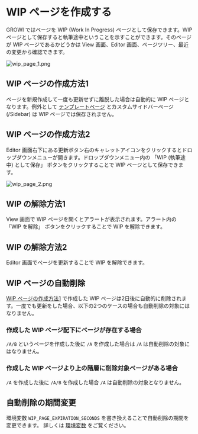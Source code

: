 # WIP ページを作成する

GROWI ではページを WIP (Work In Progress) ページとして保存できます。WIP ページとして保存すると執筆途中ということを示すことができます。そのページが WIP ページであるかどうかは View 画面、Editor 画面、ページツリー、最近の変更から確認できます。

<img :src="$withBase('/assets/images/ja/wip_page_1.png')" alt="wip_page_1.png">

## WIP ページの作成方法1

ページを新規作成して一度も更新せずに離脱した場合は自動的に WIP ページとなります。例外として [テンプレートページ](/ja/guide/features/template.html) とカスタムサイドバーページ (/Sidebar) は WIP ページでは保存されません。

## WIP ページの作成方法2

Editor 画面右下にある更新ボタン右のキャレットアイコンをクリックするとドロップダウンメニューが開きます。ドロップダウンメニュー内の 「WIP (執筆途中) として保存」 ボタンをクリックすることで WIP ページとして保存できます。

<img :src="$withBase('/assets/images/ja/wip_page_2.png')" alt="wip_page_2.png">

## WIP の解除方法1

View 画面で WIP ページを開くとアラートが表示されます。アラート内の 「WIP を解除」 ボタンをクリックすることで WIP を解除できます。

## WIP の解除方法2

Editor 画面でページを更新することで WIP を解除できます。

## WIP ページの自動削除

[WIP ページの作成方法1](/ja/guide/features/wip-page.html#wip-ページの作成方法1) で作成した WIP ページは2日後に自動的に削除されます。一度でも更新をした場合、以下の2つのケースの場合も自動削除の対象にはなりません。

### 作成した WIP ページ配下にページが存在する場合

<!-- textlint-disable weseek/no-doubled-joshi -->
`/A/B` というページを作成した後に `/A` を作成した場合は `/A` は自動削除の対象にはなりません。
<!-- textlint-disable weseek/no-doubled-joshi -->

### 作成した WIP ページより上の階層に削除対象ページがある場合

`/A` を作成した後に `/A/B` を作成した場合 `/A` は自動削除の対象となりません。

<ContextualBlock context="docs-growi-org">

## 自動削除の期間変更

環境変数 `WIP_PAGE_EXPIRATION_SECONDS` を書き換えることで自動削除の期間を変更できます。
詳しくは [環境変数](/ja/admin-guide/admin-cookbook/env-vars) をご覧ください。

</ContextualBlock>
